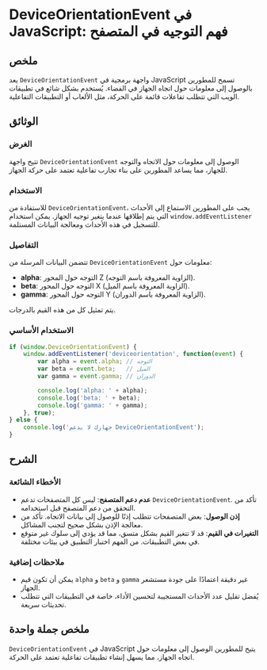 <!--
Meta Description: # DeviceOrientationEvent في JavaScript: فهم التوجيه في المتصفح ## ملخص يعد `DeviceOrientationEvent` واجهة برمجية في JavaScript تسمح للمطورين بالوصول إ...
Meta Keywords: deviceorientationevent, حول, إلى, على, alpha
-->

# DeviceOrientationEvent في JavaScript: فهم التوجيه في المتصفح

## ملخص
يعد `DeviceOrientationEvent` واجهة برمجية في JavaScript تسمح للمطورين بالوصول إلى معلومات حول اتجاه الجهاز في الفضاء. يُستخدم بشكل شائع في تطبيقات الويب التي تتطلب تفاعلات قائمة على الحركة، مثل الألعاب أو التطبيقات التفاعلية.

## الوثائق
### الغرض
تتيح واجهة `DeviceOrientationEvent` الوصول إلى معلومات حول الاتجاه والتوجه للجهاز، مما يساعد المطورين على بناء تجارب تفاعلية تعتمد على حركة الجهاز.

### الاستخدام
للاستفادة من `DeviceOrientationEvent`، يجب على المطورين الاستماع إلى الأحداث التي يتم إطلاقها عندما يتغير توجيه الجهاز. يمكن استخدام `window.addEventListener` للتسجيل في هذه الأحداث ومعالجة البيانات المستلمة.

### التفاصيل
تتضمن البيانات المرسلة من `DeviceOrientationEvent` معلومات حول:
- **alpha**: التوجه حول المحور Z (الزاوية المعروفة باسم التوجه).
- **beta**: التوجه حول المحور X (الزاوية المعروفة باسم الميل).
- **gamma**: التوجه حول المحور Y (الزاوية المعروفة باسم الدوران).

يتم تمثيل كل من هذه القيم بالدرجات.

### الاستخدام الأساسي
```javascript
if (window.DeviceOrientationEvent) {
    window.addEventListener('deviceorientation', function(event) {
        var alpha = event.alpha; // التوجه
        var beta = event.beta;   // الميل
        var gamma = event.gamma; // الدوران

        console.log('alpha: ' + alpha);
        console.log('beta: ' + beta);
        console.log('gamma: ' + gamma);
    }, true);
} else {
    console.log('جهازك لا يدعم DeviceOrientationEvent');
}
```

## الشرح
### الأخطاء الشائعة
- **عدم دعم المتصفح**: ليس كل المتصفحات تدعم `DeviceOrientationEvent`. تأكد من التحقق من دعم المتصفح قبل استخدامه.
- **إذن الوصول**: بعض المتصفحات تتطلب إذنًا للوصول إلى بيانات الاتجاه. تأكد من معالجة الإذن بشكل صحيح لتجنب المشاكل.
- **التغيرات في القيم**: قد لا تتغير القيم بشكل متسق، مما قد يؤدي إلى سلوك غير متوقع في بعض التطبيقات. من المهم اختبار التطبيق في بيئات مختلفة.

### ملاحظات إضافية
- يمكن أن تكون قيم `alpha` و `beta` و `gamma` غير دقيقة اعتمادًا على جودة مستشعر الجهاز.
- يُفضل تقليل عدد الأحداث المستجيبة لتحسين الأداء، خاصة في التطبيقات التي تتطلب تحديثات سريعة.

## ملخص جملة واحدة
`DeviceOrientationEvent` في JavaScript يتيح للمطورين الوصول إلى معلومات حول اتجاه الجهاز، مما يسهل إنشاء تطبيقات تفاعلية تعتمد على الحركة.